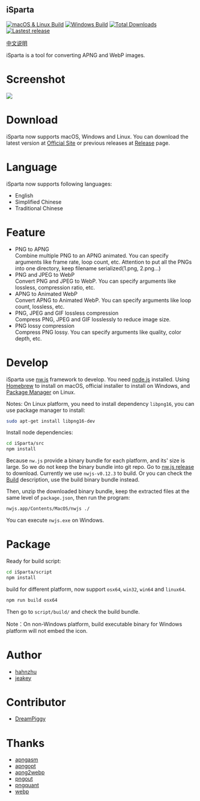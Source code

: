 ## iSparta

[![macOS & Linux Build](https://img.shields.io/travis/iSparta/iSparta.svg)](https://travis-ci.org/iSparta/iSparta)
[![Windows Build](https://img.shields.io/appveyor/ci/lizhuoli/iSparta.svg)](https://ci.appveyor.com/project/lizhuoli/iSparta)
[![Total Downloads](https://img.shields.io/github/downloads/iSparta/iSparta/total.svg)](https://github.com/iSparta/iSparta/releases)
[![Lastest release](https://img.shields.io/github/release/iSparta/iSparta.svg)](https://github.com/iSparta/iSparta/releases/latest)

[中文说明](https://github.com/iSparta/iSparta/blob/master/README-zh-cn.md)

iSparta is a tool for converting APNG and WebP images.

# Screenshot

![](https://raw.githubusercontent.com/iSparta/iSparta/master/screenshot/screenshot-en.png)

# Download

iSparta now supports macOS, Windows and Linux. You can download the latest version at [Official Site](http://isparta.github.io/) or previous releases at [Release](https://github.com/iSparta/iSparta/releases) page.

# Language

iSparta now supports following languages:

+ English
+ Simplified Chinese
+ Traditional Chinese

# Feature

+ PNG to APNG  
  Combine multiple PNG to an APNG animated. You can specify arguments like frame rate, loop count, etc. Attention to put all the PNGs into one directory, keep filename serialized(1.png, 2.png...)
+ PNG and JPEG to WebP  
  Convert PNG and JPEG to WebP. You can specify arguments like lossless, compression ratio, etc.
+ APNG to Animated WebP  
  Convert APNG to Animated WebP. You can specify arguments like loop count, lossless, etc.
+ PNG, JPEG and GIF lossless compression  
  Compress PNG, JPEG and GIF losslessly to reduce image size.
+ PNG lossy compression  
  Compress PNG lossy. You can specify arguments like quality, color depth, etc.

# Develop

iSparta use [nw.js](https://nwjs.io/) framework to develop. You need [node.js](https://nodejs.org/) installed. Using [Homebrew](https://brew.sh/) to install on macOS, official installer to install on Windows, and [Package Manager](https://nodejs.org/en/download/package-manager/) on Linux.

Notes: On Linux platform, you need to install dependency `libpng16`, you can use package manager to install:

```bash
sudo apt-get install libpng16-dev
```

Install node dependencies:

```bash
cd iSparta/src
npm install
```

Because `nw.js` provide a binary bundle for each platform, and its' size is large. So we do not keep the binary bundle into git repo. Go to [nw.js release](https://dl.nwjs.io/v0.12.3/) to download. Currently we use `nwjs-v0.12.3` to build. Or you can check the [Build](#Build) description, use the build binary bundle instead.

Then, unzip the downloaded binary bundle, keep the extracted files at the same level of `package.json`, then run the program:

```bash
nwjs.app/Contents/MacOS/nwjs ./
```

You can execute `nwjs.exe` on Windows.

# Package

Ready for build script:

```bash
cd iSparta/script
npm install
```

build for different platform, now support `osx64`, `win32`, `win64` and `linux64`.

```bash
npm run build osx64
```

Then go to `script/build/` and check the build bundle.


Note：On non-Windows platform, build executable binary for Windows platform will not embed the icon.

# Author
* [hahnzhu](https://github.com/hahnzhu)
* [jeakey](https://github.com/jeakey)

# Contributor
* [DreamPiggy](https://github.com/dreampiggy)

# Thanks

+ [apngasm](http://apngasm.sourceforge.net/)
+ [apngopt](https://sourceforge.net/projects/apng/files/APNG_Optimizer/)
+ [apng2webp](https://github.com/Benny-/apng2webp)
+ [pngout](http://advsys.net/ken/utils.htm)
+ [pngquant](https://pngquant.org/)
+ [webp](https://developers.google.com/speed/webp/)
